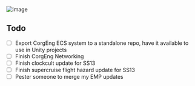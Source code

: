 ![image](https://github-readme-stats.vercel.app/api?username=powerfulbacon&show_icons=true&bg_color=30,e96443,904e95&title_color=fff&text_color=fff&include_all_commits=true&count_private=true)

## Todo

 - [ ] Export CorgEng ECS system to a standalone repo, have it available to use in Unity projects
 - [ ] Finish CorgEng Networking
 - [ ] Finish clockcult update for SS13
 - [ ] Finish supercruise flight hazard update for SS13
 - [ ] Pester someone to merge my EMP updates
